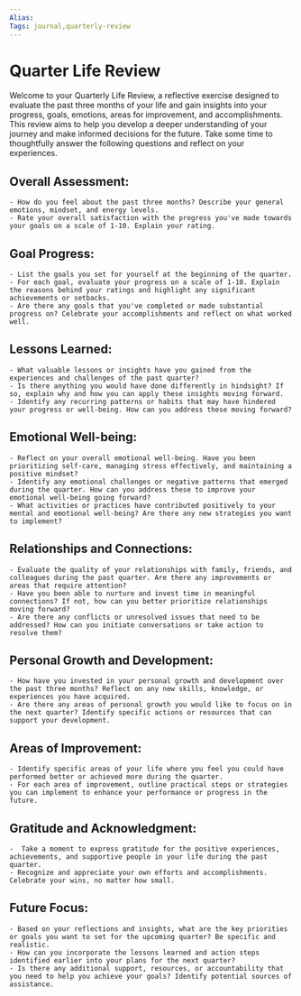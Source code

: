 ```yaml
---
Alias:
Tags: journal,quarterly-review
---
```


# Quarter Life Review

Welcome to your Quarterly Life Review, a reflective exercise designed to evaluate the past three months of your life and gain insights into your progress, goals, emotions, areas for improvement, and accomplishments. This review aims to help you develop a deeper understanding of your journey and make informed decisions for the future. Take some time to thoughtfully answer the following questions and reflect on your experiences.


## Overall Assessment: 

```ad-info
- How do you feel about the past three months? Describe your general emotions, mindset, and energy levels.
- Rate your overall satisfaction with the progress you've made towards your goals on a scale of 1-10. Explain your rating.
```



## Goal Progress: 

```ad-info
- List the goals you set for yourself at the beginning of the quarter. 
- For each goal, evaluate your progress on a scale of 1-10. Explain the reasons behind your ratings and highlight any significant achievements or setbacks. 
- Are there any goals that you've completed or made substantial progress on? Celebrate your accomplishments and reflect on what worked well.
```



## Lessons Learned: 

```ad-info
- What valuable lessons or insights have you gained from the experiences and challenges of the past quarter?
- Is there anything you would have done differently in hindsight? If so, explain why and how you can apply these insights moving forward.
- Identify any recurring patterns or habits that may have hindered your progress or well-being. How can you address these moving forward?
```



## Emotional Well-being:
 
```ad-info
- Reflect on your overall emotional well-being. Have you been prioritizing self-care, managing stress effectively, and maintaining a positive mindset? 
- Identify any emotional challenges or negative patterns that emerged during the quarter. How can you address these to improve your emotional well-being going forward? 
- What activities or practices have contributed positively to your mental and emotional well-being? Are there any new strategies you want to implement?
```




## Relationships and Connections:

```ad-info
- Evaluate the quality of your relationships with family, friends, and colleagues during the past quarter. Are there any improvements or areas that require attention? 
- Have you been able to nurture and invest time in meaningful connections? If not, how can you better prioritize relationships moving forward? 
- Are there any conflicts or unresolved issues that need to be addressed? How can you initiate conversations or take action to resolve them?
```




## Personal Growth and Development: 

```ad-info
- How have you invested in your personal growth and development over the past three months? Reflect on any new skills, knowledge, or experiences you have acquired. 
- Are there any areas of personal growth you would like to focus on in the next quarter? Identify specific actions or resources that can support your development.
```




## Areas of Improvement: 

```ad-info
- Identify specific areas of your life where you feel you could have performed better or achieved more during the quarter. 
- For each area of improvement, outline practical steps or strategies you can implement to enhance your performance or progress in the future.
```




## Gratitude and Acknowledgment: 

```ad-info
-  Take a moment to express gratitude for the positive experiences, achievements, and supportive people in your life during the past quarter. 
- Recognize and appreciate your own efforts and accomplishments. Celebrate your wins, no matter how small.
```



## Future Focus: 

```ad-info
- Based on your reflections and insights, what are the key priorities or goals you want to set for the upcoming quarter? Be specific and realistic. 
- How can you incorporate the lessons learned and action steps identified earlier into your plans for the next quarter?
- Is there any additional support, resources, or accountability that you need to help you achieve your goals? Identify potential sources of assistance.
```


